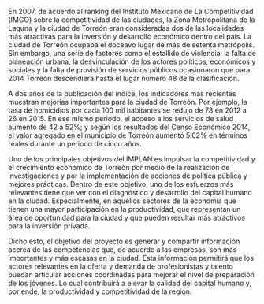 
En 2007, de acuerdo al ranking del Instituto Mexicano de La Competitividad (IMCO)
sobre la competitividad de las ciudades, la Zona Metropolitana de la Laguna y la
ciudad de Torreón eran consideradas dos de las localidades más atractivas para la
inversión y desarrollo económico dentro del país. La ciudad de Torreón ocupaba
el doceavo lugar de más de setenta metrópolis. Sin embargo, una serie de factores
como el estallido de violencia, la falta de planeación urbana, la desvinculación
de los actores políticos, económicos y sociales y la falta de provisión de servicios
públicos ocasionaron que para 2014 Torreón descendiera hasta el lugar número 48
de la clasificación.

A dos años de la publicación del índice, los indicadores más recientes muestran
mejorías importantes para la ciudad de Torreón. Por ejemplo, la tasa de homicidios
por cada 100 mil habitantes se redujo de 78 en 2012 a 26 en 2015. En ese mismo
periodo, el acceso a los servicios de salud aumentó de 42 a 52%; y según los
resultados del Censo Económico 2014, el valor agregado en el municipio de Torreón
aumentó 5.62% en términos reales durante un periodo de cinco años.

Uno de los principales objetivos del IMPLAN es impulsar la competitividad y el
crecimiento económico de Torreón por medio de la realización de investigaciones
y por la implementación de acciones de política pública y mejores prácticas.
Dentro de este objetivo, uno de los esfuerzos más relevantes tiene que ver con el
diagnóstico y desarrollo del capital humano en la ciudad. Especialmente, en aquellos
sectores de la economía que tienen una mayor participación en la productividad,
que representan un área de oportunidad para la ciudad y que pueden resultar más
atractivos para la inversión privada.

Dicho esto, el objetivo del proyecto es generar y compartir información acerca
de las competencias que, de acuerdo a las empresas, son más importantes y más
escasas en la ciudad. Esta información permitirá que los actores relevantes en la
oferta y demanda de profesionistas y talento puedan articular acciones coordinadas
para mejorar el nivel de preparación de los jóvenes. Lo cual contribuirá a elevar
la calidad del capital humano y, por ende, la productividad y competitividad de la
región.
